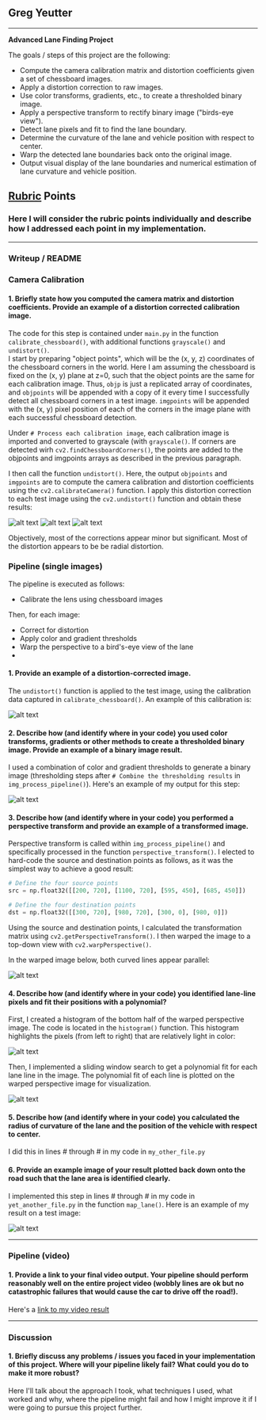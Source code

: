 ## Greg Yeutter

---

**Advanced Lane Finding Project**

The goals / steps of this project are the following:

* Compute the camera calibration matrix and distortion coefficients given a set of chessboard images.
* Apply a distortion correction to raw images.
* Use color transforms, gradients, etc., to create a thresholded binary image.
* Apply a perspective transform to rectify binary image ("birds-eye view").
* Detect lane pixels and fit to find the lane boundary.
* Determine the curvature of the lane and vehicle position with respect to center.
* Warp the detected lane boundaries back onto the original image.
* Output visual display of the lane boundaries and numerical estimation of lane curvature and vehicle position.

[//]: # (Image References)

[undist1]: ./output_images/out_calibration2.jpg "Undistorted 1"
[undist2]: ./output_images/out_calibration10.jpg "Undistorted 2"
[undist3]: ./output_images/out_calibration16.jpg "Undistorted 3"

[undisttest]: ./output_images/undist_test1.jpg "Undistorted Test"
[combinedtest]: ./output_images/combined_test1.jpg "Combined Test"
[warpedtest]: ./output_images/persp_test1.jpg "Warped Test"
[histtest]: ./output_images/hist_test1.jpg "Histogram Test"
[polyfittest]: ./output_images/slide_test1.jpg "Polynomial Fit Test"

[image2]: ./test_images/test1.jpg "Road Transformed"
[image3]: ./examples/binary_combo_example.jpg "Binary Example"
[image4]: ./examples/warped_straight_lines.jpg "Warp Example"
[image5]: ./examples/color_fit_lines.jpg "Fit Visual"
[image6]: ./examples/example_output.jpg "Output"
[video1]: ./project_video.mp4 "Video"

## [Rubric](https://review.udacity.com/#!/rubrics/571/view) Points

### Here I will consider the rubric points individually and describe how I addressed each point in my implementation.  

---

### Writeup / README

### Camera Calibration

#### 1. Briefly state how you computed the camera matrix and distortion coefficients. Provide an example of a distortion corrected calibration image.

The code for this step is contained under `main.py` in the function `calibrate_chessboard()`, with additional functions `grayscale()` and `undistort()`.  
I start by preparing "object points", which will be the (x, y, z) coordinates of the chessboard corners in the world. Here I am assuming the chessboard is fixed on the (x, y) plane at z=0, such that the object points are the same for each calibration image. Thus, `objp` is just a replicated array of coordinates, and `objpoints` will be appended with a copy of it every time I successfully detect all chessboard corners in a test image. `imgpoints` will be appended with the (x, y) pixel position of each of the corners in the image plane with each successful chessboard detection.  

Under `# Process each calibration image`, each calibration image is imported and converted to grayscale (with `grayscale()`. If corners are detected wirh `cv2.findChessboardCorners()`, the points are added to the objpoints and imgpoints arrays as described in the previous paragraph.

I then call the function `undistort()`. Here, the output `objpoints` and `imgpoints` are to compute the camera calibration and distortion coefficients using the `cv2.calibrateCamera()` function.  I apply this distortion correction to each test image using the `cv2.undistort()` function and obtain these results: 

![alt text][undist1]
![alt text][undist2]
![alt text][undist3]

Objectively, most of the corrections appear minor but significant. Most of the distortion appears to be be radial distortion.

### Pipeline (single images)

The pipeline is executed as follows:
* Calibrate the lens using chessboard images

Then, for each image:
* Correct for distortion
* Apply color and gradient thresholds
* Warp the perspective to a bird's-eye view of the lane
* 


#### 1. Provide an example of a distortion-corrected image.

The `undistort()` function is applied to the test image, using the calibration data captured in `calibrate_chessboard()`. An example of this calibration is:

![alt text][undisttest]

#### 2. Describe how (and identify where in your code) you used color transforms, gradients or other methods to create a thresholded binary image.  Provide an example of a binary image result.

I used a combination of color and gradient thresholds to generate a binary image (thresholding steps after `# Combine the thresholding results` in `img_process_pipeline()`).  Here's an example of my output for this step:

![alt text][combinedtest]

#### 3. Describe how (and identify where in your code) you performed a perspective transform and provide an example of a transformed image.

Perspective transform is called within `img_process_pipeline()` and specifically processed in the function `perspective_transform()`. I elected to hard-code the source and destination points as follows, as it was the simplest way to achieve a good result:

```python
# Define the four source points
src = np.float32([[200, 720], [1100, 720], [595, 450], [685, 450]])

# Define the four destination points
dst = np.float32([[300, 720], [980, 720], [300, 0], [980, 0]])
```

Using the source and destination points, I calculated the transformation matrix using `cv2.getPerspectiveTransform()`. I then warped the image to a top-down view with `cv2.warpPerspective()`.

In the warped image below, both curved lines appear parallel:

![alt text][warpedtest]

#### 4. Describe how (and identify where in your code) you identified lane-line pixels and fit their positions with a polynomial?

First, I created a histogram of the bottom half of the warped perspective image. The code is located in the `histogram()` function. This histogram highlights the pixels (from left to right) that are relatively light in color:

![alt text][histtest]

Then, I implemented a sliding window search to get a polynomial fit for each lane line in the image. The polynomial fit of each line is plotted on the warped perspective image for visualization.

![alt text][polyfittest]

#### 5. Describe how (and identify where in your code) you calculated the radius of curvature of the lane and the position of the vehicle with respect to center.

I did this in lines # through # in my code in `my_other_file.py`

#### 6. Provide an example image of your result plotted back down onto the road such that the lane area is identified clearly.

I implemented this step in lines # through # in my code in `yet_another_file.py` in the function `map_lane()`.  Here is an example of my result on a test image:

![alt text][image6]

---

### Pipeline (video)

#### 1. Provide a link to your final video output.  Your pipeline should perform reasonably well on the entire project video (wobbly lines are ok but no catastrophic failures that would cause the car to drive off the road!).

Here's a [link to my video result](./project_video.mp4)

---

### Discussion

#### 1. Briefly discuss any problems / issues you faced in your implementation of this project.  Where will your pipeline likely fail?  What could you do to make it more robust?

Here I'll talk about the approach I took, what techniques I used, what worked and why, where the pipeline might fail and how I might improve it if I were going to pursue this project further.  

